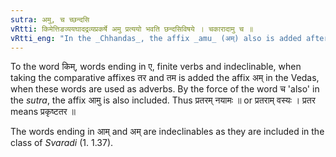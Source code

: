 ```yaml
---
sutra: अमु, च च्छन्दसि
vRtti: किमेत्तिङव्ययघादद्रव्यप्रकर्षे अमु प्रत्ययो भवति छन्दसिविषये । चकारादामु च ॥
vRtti_eng: "In the _Chhandas_, the affix _amu_ (अम्) also is added after the above, under similar conditions."
---
```

To the word किम्, words ending in ए, finite verbs and indeclinable, when taking the comparative affixes तर and तम is added the affix अम् in the Vedas, when these words are used as adverbs. By the force of the word च 'also' in the _sutra_, the affix आमु is also included. Thus प्रतरम् नयामः ॥ or प्रतराम् वस्यः । प्रतर means प्रकृष्टतर ॥

The words ending in आम् and अम् are indeclinables as they are included in the class of _Svaradi_ (1. 1.37).

